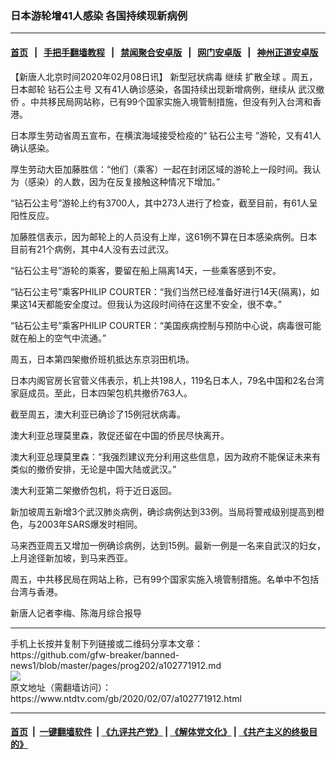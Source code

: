 ### 日本游轮增41人感染 各国持续现新病例
------------------------

#### [首页](https://github.com/gfw-breaker/banned-news1/blob/master/README.md) &nbsp;&nbsp;|&nbsp;&nbsp; [手把手翻墙教程](https://github.com/gfw-breaker/guides/wiki) &nbsp;&nbsp;|&nbsp;&nbsp; [禁闻聚合安卓版](https://github.com/gfw-breaker/bn-android) &nbsp;&nbsp;|&nbsp;&nbsp; [网门安卓版](https://github.com/oGate2/oGate) &nbsp;&nbsp;|&nbsp;&nbsp; [神州正道安卓版](https://github.com/SzzdOgate/update) 



<div><div class="post_content" itemprop="articleBody">
 <p>
  【新唐人北京时间2020年02月08日讯】
  <ok href="https://www.ntdtv.com/gb/新型冠状病毒.htm">
   新型冠状病毒
  </ok>
  继续
  <ok href="https://www.ntdtv.com/gb/扩散全球.htm">
   扩散全球
  </ok>
  。周五，日本邮轮
  <ok href="https://www.ntdtv.com/gb/钻石公主号.htm">
   钻石公主号
  </ok>
  又有41人确诊感染，各国持续出现新增病例，继续从
  <ok href="https://www.ntdtv.com/gb/武汉撤侨.htm">
   武汉撤侨
  </ok>
  。中共移民局网站称，已有99个国家实施入境管制措施，但没有列入台湾和香港。
 </p>
 <p>
  日本厚生劳动省周五宣布，在横滨海域接受检疫的“
  <ok href="https://www.ntdtv.com/gb/钻石公主号.htm">
   钻石公主号
  </ok>
  ”游轮，又有41人确认感染。
 </p>
 <p>
  厚生劳动大臣加藤胜信：“他们（乘客）一起在封闭区域的游轮上一段时间。我认为（感染）的人数，因为在反复接触这种情况下增加。”
 </p>
 <p>
  “钻石公主号”游轮上约有3700人，其中273人进行了检查，截至目前，有61人呈阳性反应。
 </p>
 <p>
  加藤胜信表示，因为邮轮上的人员没有上岸，这61例不算在日本感染病例。日本目前有21个病例，其中4人没有去过武汉。
 </p>
 <p>
  “钻石公主号”游轮的乘客，要留在船上隔离14天，一些乘客感到不安。
 </p>
 <p>
  “钻石公主号”乘客PHILIP COURTER：“我们当然已经准备好进行14天(隔离)，如果这14天都能安全度过。但我认为这段时间待在这里不安全，很不幸。”
 </p>
 <p>
  “钻石公主号”乘客PHILIP COURTER：“美国疾病控制与预防中心说，病毒很可能就在船上的空气中流通。”
 </p>
 <p>
  周五，日本第四架撤侨班机抵达东京羽田机场。
 </p>
 <p>
  日本内阁官房长官菅义伟表示，机上共198人，119名日本人，79名中国和2名台湾家庭成员。至此，日本四架包机共撤侨763人。
 </p>
 <p>
  截至周五，澳大利亚已确诊了15例冠状病毒。
 </p>
 <p>
  澳大利亚总理莫里森，敦促还留在中国的侨民尽快离开。
 </p>
 <p>
  澳大利亚总理莫里森：“我强烈建议充分利用这些信息，因为政府不能保证未来有类似的撤侨安排，无论是中国大陆或武汉。”
 </p>
 <p>
  澳大利亚第二架撤侨包机，将于近日返回。
 </p>
 <p>
  新加坡周五新增3个武汉肺炎病例，确诊病例达到33例。当局将警戒级别提高到橙色，与2003年SARS爆发时相同。
 </p>
 <p>
  马来西亚周五又增加一例确诊病例，达到15例。最新一例是一名来自武汉的妇女，上月途径新加坡，到马来西亚。
 </p>
 <p>
  周五，中共移民局在网站上称，已有99个国家实施入境管制措施。名单中不包括台湾与香港。
 </p>
 <p>
  新唐人记者李梅、陈海月综合报导
 </p>
 <div class="single_ad">
 </div>
</div>
</div>
<hr/>
手机上长按并复制下列链接或二维码分享本文章：<br/>
https://github.com/gfw-breaker/banned-news1/blob/master/pages/prog202/a102771912.md <br/>
<a href='https://github.com/gfw-breaker/banned-news1/blob/master/pages/prog202/a102771912.md'><img src='https://github.com/gfw-breaker/banned-news1/blob/master/pages/prog202/a102771912.md.png'/></a> <br/>
原文地址（需翻墙访问）：https://www.ntdtv.com/gb/2020/02/07/a102771912.html


------------------------
#### [首页](https://github.com/gfw-breaker/banned-news1/blob/master/README.md) &nbsp;|&nbsp; [一键翻墙软件](https://github.com/gfw-breaker/nogfw/blob/master/README.md) &nbsp;| [《九评共产党》](https://github.com/gfw-breaker/9ping.md/blob/master/README.md#九评之一评共产党是什么) | [《解体党文化》](https://github.com/gfw-breaker/jtdwh.md/blob/master/README.md) | [《共产主义的终极目的》](https://github.com/gfw-breaker/gczydzjmd.md/blob/master/README.md)


<img src='http://gfw-breaker.win/banned-news/pages/prog202/a102771912.md' width='0px' height='0px'/>